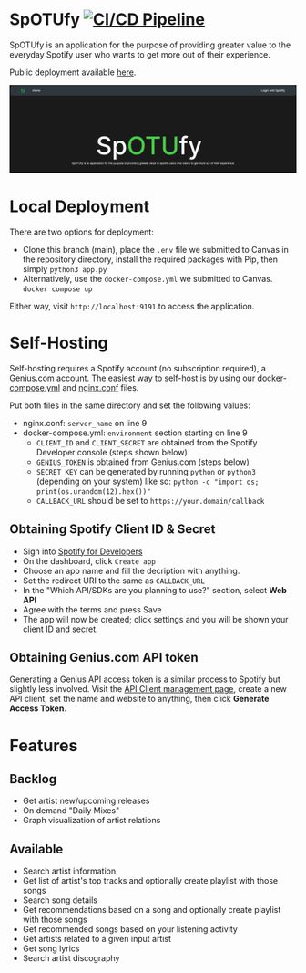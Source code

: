 # SpOTUfy [![CI/CD Pipeline](https://github.com/Ontario-Tech-NITS/final-project-group-1/actions/workflows/pipeline.yml/badge.svg?branch=main)](https://github.com/Ontario-Tech-NITS/final-project-group-1/actions/workflows/pipeline.yml)
SpOTUfy is an application for the purpose of providing greater value to the everyday Spotify user who wants to get more out of their experience. 

Public deployment available [here](https://spotufy.chunned.ca).

![](static/homepage.gif)

# Local Deployment
There are two options for deployment:
- Clone this branch (main), place the `.env` file we submitted to Canvas in the repository directory, install the required packages with Pip, then simply `python3 app.py`
- Alternatively, use the `docker-compose.yml` we submitted to Canvas. `docker compose up`

Either way, visit `http://localhost:9191` to access the application.

# Self-Hosting
Self-hosting requires a Spotify account (no subscription required), a Genius.com account. The easiest way to self-host is by using our [docker-compose.yml](https://github.com/Ontario-Tech-NITS/final-project-group-1/blob/main/docker-compose.yml) and [nginx.conf](https://github.com/Ontario-Tech-NITS/final-project-group-1/blob/main/nginx.conf) files.

Put both files in the same directory and set the following values:
- nginx.conf: `server_name` on line 9
- docker-compose.yml: `environment` section starting on line 9
  - `CLIENT_ID` and `CLIENT_SECRET` are obtained from the Spotify Developer console (steps shown below)
  - `GENIUS_TOKEN` is obtained from Genius.com (steps below)
  - `SECRET_KEY` can be generated by running `python` or `python3` (depending on your system) like so: `python -c "import os; print(os.urandom(12).hex())"`
  - `CALLBACK_URL` should be set to `https://your.domain/callback`
  
## Obtaining Spotify Client ID & Secret
- Sign into [Spotify for Developers](https://developer.spotify.com/dashboard)
- On the dashboard, click `Create app`
- Choose an app name and fill the decription with anything. 
- Set the redirect URI to the same as `CALLBACK_URL`
- In the "Which API/SDKs are you planning to use?" section, select **Web API**
- Agree with the terms and press Save
- The app will now be created; click settings and you will be shown your client ID and secret.

## Obtaining Genius.com API token
Generating a Genius API access token is a similar process to Spotify but slightly less involved. Visit the [API Client management page](http://genius.com/api-clients), create a new API client, set the name and website to anything, then click **Generate Access Token**.

# Features 
## Backlog
- Get artist new/upcoming releases
- On demand "Daily Mixes"
- Graph visualization of artist relations

## Available
- Search artist information
- Get list of artist's top tracks and optionally create playlist with those songs
- Search song details
- Get recommendations based on a song and optionally create playlist with those songs
- Get recommended songs based on your listening activity
- Get artists related to a given input artist
- Get song lyrics
- Search artist discography




